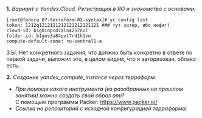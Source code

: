 **1.** _Вариант с Yandex.Cloud. Регистрация в ЯО и знакомство с 
основами:_  
```commandline
[root@fedora 07-terraform-02-syntax]# yc config list
token: 1212q1212121212121212121121 ### тут затер, ибо нефиг)
cloud-id: b1g0inpcd7aln4257nul
folder-id: b1gns3a84pvt7rd1h1vn
compute-default-zone: ru-central1-a
```
З.Ы. Нет конкретного задания, что должно быть конкретно в ответе по первой
задачи, выложил это, в целом видим, что я авторизован, облако есть.

**2.** _Создание yandex_compute_instance через терраформ._  
* _При помощи какого инструмента (из разобранных на прошлом занятии) 
можно создать свой образ ami?_  
С помощью программы Packer: https://www.packer.io/  
* _Ссылка на репозиторий с исходной конфигурацией терраформа:_  
